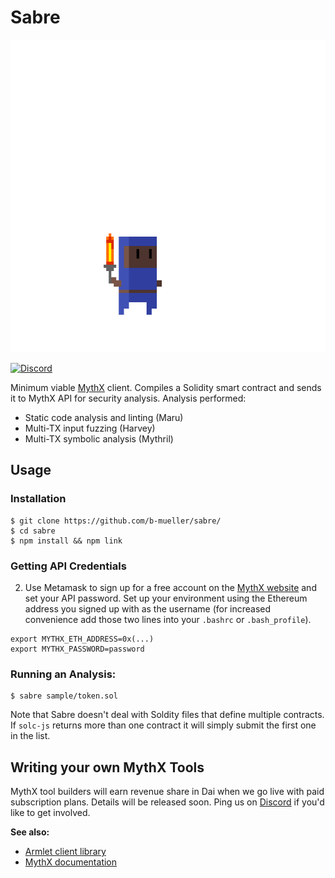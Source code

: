 # Sabre

<p align="center"><img src="/static/sabre.gif" height="500px"/></p>

[![Discord](https://img.shields.io/discord/481002907366588416.svg)](https://discord.gg/E3YrVtG)

Minimum viable [MythX](https://mythx.io) client. Compiles a Solidity smart contract and sends it to MythX API for security analysis. Analysis performed:

- Static code analysis and linting (Maru)
- Multi-TX input fuzzing (Harvey)
- Multi-TX symbolic analysis (Mythril)

## Usage

### Installation

```
$ git clone https://github.com/b-mueller/sabre/
$ cd sabre
$ npm install && npm link
```

### Getting API Credentials

2. Use Metamask to sign up for a free account on the [MythX website](https://mythx.io) and set your API password. Set up your environment using the Ethereum address you signed up with as the username (for increased convenience add those two lines into your `.bashrc` or `.bash_profile`).

```
export MYTHX_ETH_ADDRESS=0x(...)
export MYTHX_PASSWORD=password
```

### Running an Analysis:

```
$ sabre sample/token.sol
```

Note that Sabre doesn't deal with Soldity files that define multiple contracts. If `solc-js` returns more than one contract it will simply submit the first one in the list.

## Writing your own MythX Tools

MythX tool builders will earn revenue share in Dai when we go live with paid subscription plans. Details will be released soon. Ping us on [Discord](https://discord.gg/TtYVpCT) if you'd like to get involved.

**See also:**

- [Armlet client library](https://github.com/ConsenSys/armlet)
- [MythX documentation](https://docs.mythx.io/en/latest/)
